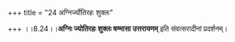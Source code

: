 +++
title = "24 अग्निर्ज्योतिरहः शुक्लः"

+++
।।8.24।।**अग्निः ज्योतिरहः शुक्लः षण्मासा उत्तरायणम्** इति संवत्सरादीनां
प्रदर्शनम्।
